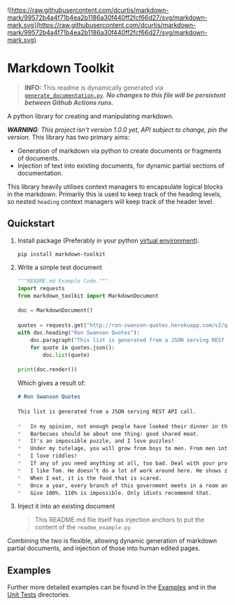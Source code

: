 ![https://raw.githubusercontent.com/dcurtis/markdown-mark/99572b4a4f71b4ea2b1186a30f440ff2fcf66d27/svg/markdown-mark.svg](https://raw.githubusercontent.com/dcurtis/markdown-mark/99572b4a4f71b4ea2b1186a30f440ff2fcf66d27/svg/markdown-mark.svg)
# Markdown Toolkit

> **INFO:** This readme is dynamically generated via [`generate_documentation.py`](generate_documentation.py). **_No changes to this file will be persistent between Github Actions runs._**

A python library for creating and manipulating markdown.

_**WARNING**:_ _This project isn't version 1.0.0 yet, API subject to change, pin the version._
This library has two primary aims:
* Generation of markdown via python to create documents or fragments of documents.
* Injection of text into existing documents, for dynamic partial sections of documentation.


This library heavily utilises context managers to encapsulate 
logical blocks in the markdown. Primarily this is used to keep 
track of the heading levels, so nested `heading` context
managers will keep track of the header level.

## Quickstart

1.  Install package (Preferably in your python [virtual environment](https://docs.python.org/3/library/venv.html)).
    ```shell
    pip install markdown-toolkit
    ```
1.  Write a simple test document 
    <!-- markdown-toolkit:start:readme_example -->
    ```python
    """README.md Example Code."""
    import requests
    from markdown_toolkit import MarkdownDocument
    
    doc = MarkdownDocument()
    
    quotes = requests.get("http://ron-swanson-quotes.herokuapp.com/v2/quotes/10")
    with doc.heading("Ron Swanson Quotes"):
        doc.paragraph("This list is generated from a JSON serving REST API call.")
        for quote in quotes.json():
            doc.list(quote)
    
    print(doc.render())
    ```
    <!-- markdown-toolkit:end:readme_example -->
    Which gives a result of:
    ```markdown 
    # Ron Swanson Quotes

    This list is generated from a JSON serving REST API call.

    *   In my opinion, not enough people have looked their dinner in the eyes and considered the circle of life.
    *   Barbecues should be about one thing: good shared meat.
    *   It's an impossible puzzle, and I love puzzles!
    *   Under my tutelage, you will grow from boys to men. From men into gladiators. And from gladiators into Swansons.
    *   I love riddles!
    *   If any of you need anything at all, too bad. Deal with your problems yourselves, like adults.
    *   I like Tom. He doesn’t do a lot of work around here. He shows zero initiative. He’s not a team player. He’s never wanted to go that extra mile. Tom is exactly what I’m looking for in a government employee.
    *   When I eat, it is the food that is scared.
    *   Once a year, every branch of this government meets in a room and announces what they intend to waste taxpayer money on.
    *   Give 100%. 110% is impossible. Only idiots recommend that.
    ```
1. Inject it into an existing document
    
    > This README.md file itself has injection anchors to put the content of the `readme_example.py`.

Combining the two is flexible, allowing dynamic generation of markdown partial documents, and injection of those into human edited pages.

## Examples

Further more detailed examples can be found in the [Examples](./examples) and in the [Unit Tests](./tests) directories.
